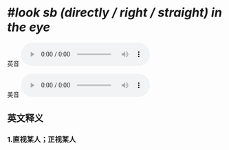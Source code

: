 # ***\#look sb (directly / right / straight) in the eye*** 
英音
<audio src="./media/look sb directly in the eye,look sb right in the eye,look sb straight in the eye1_AAC.aac" controls="controls"></audio>

美音
<audio src="./media/look sb directly in the eye,look sb right in the eye,look sb straight in the eye2_AAC.aac" controls="controls"></audio>



  

英文释义
---
### 1.**直视某人；正视某人**  


